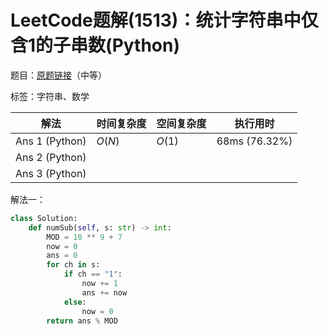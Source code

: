 # LeetCode题解(1513)：统计字符串中仅含1的子串数(Python)

题目：[原题链接](https://leetcode-cn.com/problems/number-of-substrings-with-only-1s/)（中等）

标签：字符串、数学

| 解法           | 时间复杂度 | 空间复杂度 | 执行用时      |
| -------------- | ---------- | ---------- | ------------- |
| Ans 1 (Python) | $O(N)$     | $O(1)$     | 68ms (76.32%) |
| Ans 2 (Python) |            |            |               |
| Ans 3 (Python) |            |            |               |

解法一：

```python
class Solution:
    def numSub(self, s: str) -> int:
        MOD = 10 ** 9 + 7
        now = 0
        ans = 0
        for ch in s:
            if ch == "1":
                now += 1
                ans += now
            else:
                now = 0
        return ans % MOD
```